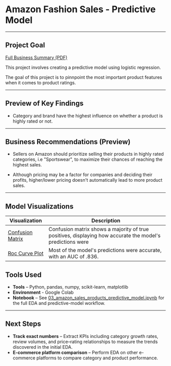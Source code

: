 # Amazon Fashion Sales - Predictive Model
---

## Project Goal
[Full Business Summary (PDF)](04_amazon_predictive_model_business_summary.pdf)

This project involves creating a predictive model using logistic regression.

The goal of this project is to pinnpoint the most important product features when it comes to product ratings.

---

## Preview of Key Findings 

- Category and brand have the highest influence on whether a product is highly rated or not.
--- 

## Business Recommendations (Preview)

- Sellers on Amazon should prioritize selling their products in highly rated categories, i.e "Sportswear", to maximize their chances of reaching the highest sales.
  
- Although pricing may be a factor for companies and deciding their profits, higher/lower pricing doesn't automatically lead to more product sales.

---

## Model Visualizations

| Visualization | Description |
|-----------------------|-------------|
| [Confusion Matrix](visualizations/confusion_matrix.png) | Confusion matrix shows a majority of true positives, displaying how accurate the model's predictions were |
| [Roc Curve Plot](visualizations/roc_curve_plot.png) | Most of the model's predictions were accurate, with an AUC of .836. |


## Tools Used
- **Tools** – Python, pandas, numpy, scikit-learn, matplotlib
- **Environment** - Google Colab
- **Notebook** – See [03_amazon_sales_products_predictive_model.ipynb](03_amazon_sales_products_predictive_model.ipynb) for the full EDA and predictive-model workflow.


---

## Next Steps
- **Track exact numbers** – Extract KPIs including category growth rates, review volumes, and price–rating relationships to measure the trends discovered in the initial EDA.  
- **E-commerce platform comparison** – Perform EDA on other e-commerce platforms to compare category and product performance.
